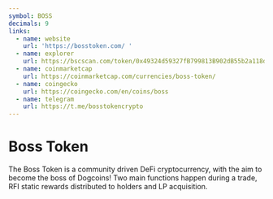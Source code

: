 ```yaml
---
symbol: BOSS
decimals: 9
links:
  - name: website
    url: 'https://bosstoken.com/ '
  - name: explorer
    url: https://bscscan.com/token/0x49324d59327fB799813B902dB55b2a118d601547
  - name: coinmarketcap
    url: https://coinmarketcap.com/currencies/boss-token/
  - name: coingecko
    url: https://coingecko.com/en/coins/boss
  - name: telegram
    url: https://t.me/bosstokencrypto
---
```


# Boss Token

The Boss Token is a community driven DeFi cryptocurrency, with the aim to become the boss of Dogcoins! Two main functions happen during a trade, RFI static rewards distributed to holders and LP acquisition.
